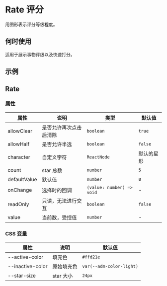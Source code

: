 # Rate 评分

用图形表示评分等级程度。

## 何时使用

适用于展示事物评级以及快速打分。

## 示例

<code src="./demos/demo1.tsx"></code>

## Rate

### 属性

| 属性         | 说明                   | 类型                      | 默认值     |
| ------------ | ---------------------- | ------------------------- | ---------- |
| allowClear   | 是否允许再次点击后清除 | `boolean`                 | `true`     |
| allowHalf    | 是否允许半选           | `boolean`                 | `false`    |
| character    | 自定义字符             | `ReactNode`               | 默认的星形 |
| count        | star 总数              | `number`                  | `5`        |
| defaultValue | 默认值                 | `number`                  | `0`        |
| onChange     | 选择时的回调           | `(value: number) => void` | -          |
| readOnly     | 只读，无法进行交互     | `boolean`                 | `false`    |
| value        | 当前数，受控值         | `number`                  | -          |

### CSS 变量

| 属性             | 说明       | 默认值                   |
| ---------------- | ---------- | ------------------------ |
| --active-color   | 填充色     | `#ffd21e`                |
| --inactive-color | 原始填充色 | `var(--adm-color-light)` |
| --star-size      | star 大小  | `24px`                   |
